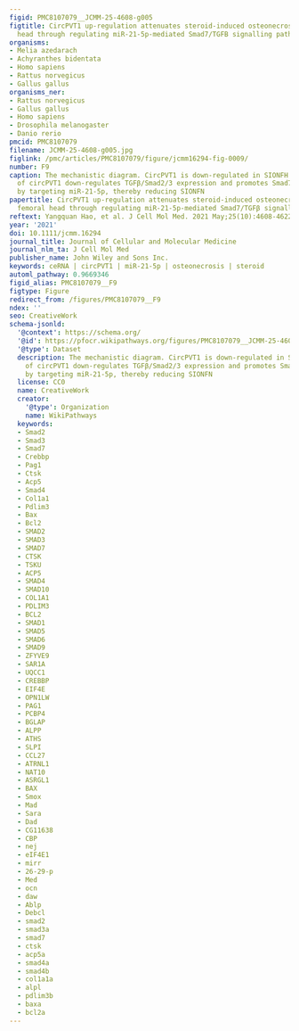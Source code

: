 ```yaml
---
figid: PMC8107079__JCMM-25-4608-g005
figtitle: CircPVT1 up‐regulation attenuates steroid‐induced osteonecrosis of the femoral
  head through regulating miR‐21‐5p‐mediated Smad7/TGFB signalling pathway
organisms:
- Melia azedarach
- Achyranthes bidentata
- Homo sapiens
- Rattus norvegicus
- Gallus gallus
organisms_ner:
- Rattus norvegicus
- Gallus gallus
- Homo sapiens
- Drosophila melanogaster
- Danio rerio
pmcid: PMC8107079
filename: JCMM-25-4608-g005.jpg
figlink: /pmc/articles/PMC8107079/figure/jcmm16294-fig-0009/
number: F9
caption: The mechanistic diagram. CircPVT1 is down‐regulated in SIONFH. Overexpressing
  of circPVT1 down‐regulates TGFβ/Smad2/3 expression and promotes Smad7 activation
  by targeting miR‐21‐5p, thereby reducing SIONFN
papertitle: CircPVT1 up‐regulation attenuates steroid‐induced osteonecrosis of the
  femoral head through regulating miR‐21‐5p‐mediated Smad7/TGFβ signalling pathway.
reftext: Yangquan Hao, et al. J Cell Mol Med. 2021 May;25(10):4608-4622.
year: '2021'
doi: 10.1111/jcmm.16294
journal_title: Journal of Cellular and Molecular Medicine
journal_nlm_ta: J Cell Mol Med
publisher_name: John Wiley and Sons Inc.
keywords: ceRNA | circPVT1 | miR‐21‐5p | osteonecrosis | steroid
automl_pathway: 0.9669346
figid_alias: PMC8107079__F9
figtype: Figure
redirect_from: /figures/PMC8107079__F9
ndex: ''
seo: CreativeWork
schema-jsonld:
  '@context': https://schema.org/
  '@id': https://pfocr.wikipathways.org/figures/PMC8107079__JCMM-25-4608-g005.html
  '@type': Dataset
  description: The mechanistic diagram. CircPVT1 is down‐regulated in SIONFH. Overexpressing
    of circPVT1 down‐regulates TGFβ/Smad2/3 expression and promotes Smad7 activation
    by targeting miR‐21‐5p, thereby reducing SIONFN
  license: CC0
  name: CreativeWork
  creator:
    '@type': Organization
    name: WikiPathways
  keywords:
  - Smad2
  - Smad3
  - Smad7
  - Crebbp
  - Pag1
  - Ctsk
  - Acp5
  - Smad4
  - Col1a1
  - Pdlim3
  - Bax
  - Bcl2
  - SMAD2
  - SMAD3
  - SMAD7
  - CTSK
  - TSKU
  - ACP5
  - SMAD4
  - SMAD10
  - COL1A1
  - PDLIM3
  - BCL2
  - SMAD1
  - SMAD5
  - SMAD6
  - SMAD9
  - ZFYVE9
  - SAR1A
  - UQCC1
  - CREBBP
  - EIF4E
  - OPN1LW
  - PAG1
  - PCBP4
  - BGLAP
  - ALPP
  - ATHS
  - SLPI
  - CCL27
  - ATRNL1
  - NAT10
  - ASRGL1
  - BAX
  - Smox
  - Mad
  - Sara
  - Dad
  - CG11638
  - CBP
  - nej
  - eIF4E1
  - mirr
  - 26-29-p
  - Med
  - ocn
  - daw
  - Ablp
  - Debcl
  - smad2
  - smad3a
  - smad7
  - ctsk
  - acp5a
  - smad4a
  - smad4b
  - col1a1a
  - alpl
  - pdlim3b
  - baxa
  - bcl2a
---
```

